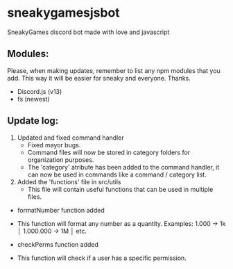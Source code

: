 # sneakygamesjsbot
SneakyGames discord bot made with love and javascript

## Modules:
Please, when making updates, remember to list any npm modules that you add. This way it will be easier for sneaky and everyone. Thanks.

 - Discord.js (v13)
 - fs (newest)


## Update log:
1. Updated and fixed command handler
   - Fixed mayor bugs.
   - Command files will now be stored in category folders for organization purposes.
   - The 'category' atribute has been added to the command handler, it can now be used in commands like a command / category list.
2. Added the 'functions' file in src/utils
   - This file will contain useful functions that can be used in multiple files.
  - formatNumber function added
   + This function will format any number as a quantity. Examples: 1.000 -> 1k │ 1.000.000 -> 1M │ etc.
  - checkPerms function added
   + This function will check if a user has a specific permission.
